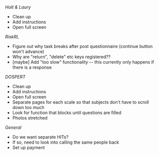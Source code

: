 *Holt & Laury*
* Clean up
* Add instructions
* Open full screen

*RiskRL*
* Figure out why task breaks after post questionnaire (continue button won't advance)
* Why are "return", "delete" etc keys registered?? 
* [maybe] Add "too slow" functionality -- this currently only happens if there is a response  

*DOSPERT* 
* Clean up
* Add instructions
* Open full screen
* Separate pages for each scale so that subjects don't have to scroll down too much
* Look for function that blocks until questions are filled 
* Photos stretched 

*General*
* Do we want separate HITs? 
* If so, need to look into calling the same people back
* Set up payment 
 

